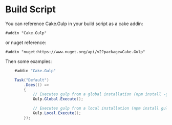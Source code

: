 # Build Script

You can reference Cake.Gulp in your build script as a cake addin:

```cake
#addin "Cake.Gulp"
```

or nuget reference:

```cake
#addin "nuget:https://www.nuget.org/api/v2?package=Cake.Gulp"
```

Then some examples:

```c#
    #addin "Cake.Gulp"

    Task("Default")
        .Does(() => 
        {
            // Executes gulp from a global installation (npm install -g gulp)
            Gulp.Global.Execute();

            // Executes gulp from a local installation (npm install gulp)
            Gulp.Local.Execute();
        });
```